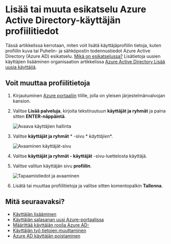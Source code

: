 <properties
    pageTitle="Lisää tai muuta esikatselu Azure Active Directory-käyttäjän profiilitiedot | Microsoft Azure"
    description="Kerrotaan, miten Profiilikuva, mukaan lukien Azure Active Directoryn käyttäjäprofiilin lisääminen"
    services="active-directory"
    documentationCenter=""
    authors="curtand"
    manager="femila"
    editor=""/>

<tags
    ms.service="active-directory"
    ms.workload="identity"
    ms.tgt_pltfrm="na"
    ms.devlang="na"
    ms.topic="article"
    ms.date="09/12/2016"
    ms.author="curtand"/>

# <a name="add-or-change-profile-information-for-a-user-in-azure-active-directory-preview"></a>Lisää tai muuta esikatselu Azure Active Directory-käyttäjän profiilitiedot

Tässä artikkelissa kerrotaan, miten voit lisätä käyttäjäprofiilin tietoja, kuten profiilin kuva tai Puhelin- ja sähköpostin todennustiedot Azure Active Directory (Azure AD) esikatselu. [Mikä on esikatselussa?](active-directory-preview-explainer.md) Lisätietoja uusien käyttäjien lisääminen organisaation artikkelissa [Azure Active Directory Lisää uusia käyttäjiä](active-directory-users-create-azure-portal.md).

## <a name="how-to-change-profile-information"></a>Voit muuttaa profiilitietoja

1.  Kirjautuminen [Azure portaaliin](https://portal.azure.com) tilille, jolla on yleisen järjestelmänvalvojan kansion.

2.  Valitse **Lisää palveluja**, kirjoita tekstiruutuun **käyttäjät ja ryhmät** ja paina sitten **ENTER-näppäintä**.

    ![Avaava käyttäjien hallinta](./media/active-directory-users-profile-azure-portal/create-users-user-management.png)

3.  Valitse **käyttäjät ja ryhmät** * -sivu * *käyttäjien**.

    ![Avaaminen käyttäjät-sivu](./media/active-directory-users-profile-azure-portal/create-users-open-users-blade.png)

4. Valitse **käyttäjät ja ryhmät - käyttäjät** -sivu-luettelosta käyttäjä.

5. Valitse valitun käyttäjän sivu **profiilin**.

    ![Tapaamistiedot ja avaaminen](./media/active-directory-users-profile-azure-portal/active-directory-create-users-profile.png)

6. Lisätä tai muuttaa profiilitietoja ja valitse sitten komentopalkin **Tallenna**.

## <a name="whats-next"></a>Mitä seuraavaksi?

- [Käyttäjän lisääminen](active-directory-users-create-azure-portal.md)
- [Käyttäjän salasanan uusi Azure-portaalissa](active-directory-users-reset-password-azure-portal.md)
- [Määrittää käyttäjän roolia Azure AD-](active-directory-users-assign-role-azure-portal.md)
- [Käyttäjän työ tietojen muuttaminen](active-directory-users-work-info-azure-portal.md)
- [Azure AD käyttäjän poistaminen](active-directory-users-delete-user-azure-portal.md)
